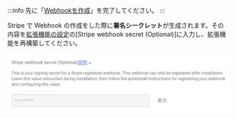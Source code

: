 :::info
先に「[Webhookを作成](?id=stripe-create-webhook)」を完了してください。
:::

Stripe で Webhook の作成をした際に**署名シークレット**が生成されます。その内容を[拡張機能の設定](https://console.firebase.google.com/u/0/project/_/extensions/instances/firestore-stripe-payments?hl=ja&tab=details)の[Stripe webhook secret (Optional)]に入力し、拡張機能を再構築してください。

![](/docs/images/2022-01-22-15-29-46.png)